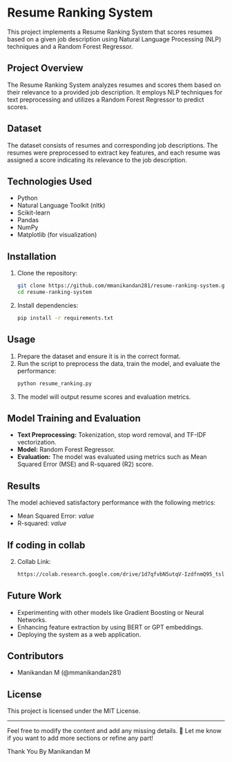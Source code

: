 # Resume Ranking System

This project implements a Resume Ranking System that scores resumes based on a given job description using Natural Language Processing (NLP) techniques and a Random Forest Regressor.

## Project Overview

The Resume Ranking System analyzes resumes and scores them based on their relevance to a provided job description. It employs NLP techniques for text preprocessing and utilizes a Random Forest Regressor to predict scores.

## Dataset

The dataset consists of resumes and corresponding job descriptions. The resumes were preprocessed to extract key features, and each resume was assigned a score indicating its relevance to the job description.

## Technologies Used

- Python
- Natural Language Toolkit (nltk)
- Scikit-learn
- Pandas
- NumPy
- Matplotlib (for visualization)

## Installation

1. Clone the repository:
   ```bash
   git clone https://github.com/mmanikandan281/resume-ranking-system.git
   cd resume-ranking-system
   ```
2. Install dependencies:
   ```bash
   pip install -r requirements.txt
   ```

## Usage

1. Prepare the dataset and ensure it is in the correct format.
2. Run the script to preprocess the data, train the model, and evaluate the performance:
   ```bash
   python resume_ranking.py
   ```
3. The model will output resume scores and evaluation metrics.

## Model Training and Evaluation

- **Text Preprocessing:** Tokenization, stop word removal, and TF-IDF vectorization.
- **Model:** Random Forest Regressor.
- **Evaluation:** The model was evaluated using metrics such as Mean Squared Error (MSE) and R-squared (R2) score.

## Results

The model achieved satisfactory performance with the following metrics:

- Mean Squared Error: *value*
- R-squared: *value*

## If coding in collab
2. Collab Link:
   ```bash
   https://colab.research.google.com/drive/1d7qfvbN5utqV-IzdfnmQ95_tsl8rUF28?usp=sharing
   ```
## Future Work

- Experimenting with other models like Gradient Boosting or Neural Networks.
- Enhancing feature extraction by using BERT or GPT embeddings.
- Deploying the system as a web application.

## Contributors

- Manikandan M (@mmanikandan281)

## License

This project is licensed under the MIT License.

---

Feel free to modify the content and add any missing details. 🚀 Let me know if you want to add more sections or refine any part!

Thank You By Manikandan M
